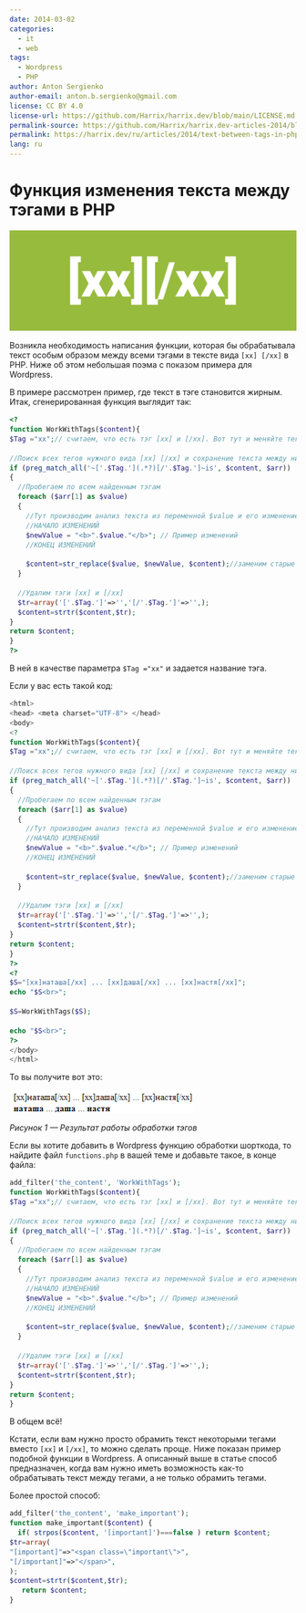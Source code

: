 ```yaml
---
date: 2014-03-02
categories:
  - it
  - web
tags:
  - Wordpress
  - PHP
author: Anton Sergienko
author-email: anton.b.sergienko@gmail.com
license: CC BY 4.0
license-url: https://github.com/Harrix/harrix.dev/blob/main/LICENSE.md
permalink-source: https://github.com/Harrix/harrix.dev-articles-2014/blob/main/text-between-tags-in-php/text-between-tags-in-php.md
permalink: https://harrix.dev/ru/articles/2014/text-between-tags-in-php/
lang: ru
---
```


# Функция изменения текста между тэгами в PHP

![Featured image](featured-image.svg)

Возникла необходимость написания функции, которая бы обрабатывала текст особым образом между всеми тэгами в тексте вида `[xx] [/xx]` в PHP. Ниже об этом небольшая поэма с показом примера для Wordpress.

В примере рассмотрен пример, где текст в тэге становится жирным. Итак, сгенерированная функция выглядит так:

```php
<?
function WorkWithTags($content){
$Tag ="xx";// считаем, что есть тэг [xx] и [/xx]. Вот тут и меняйте текст

//Поиск всех тегов нужного вида [xx] [/xx] и сохранение текста между ними. Вместо [xx] и [/xx] вставьте свои тэги.
if (preg_match_all('~['.$Tag.'](.*?)[/'.$Tag.']~is', $content, $arr))
{
  //Пробегаем по всем найденным тэгам
  foreach ($arr[1] as $value)
  {
    //Тут производим анализ текста из переменной $value и его изменение в переменную $newValue
    //НАЧАЛО ИЗМЕНЕНИЙ
    $newValue = "<b>".$value."</b>"; // Пример изменений
    //КОНЕЦ ИЗМЕНЕНИЙ

    $content=str_replace($value, $newValue, $content);//заменим старые варианты подстрок между тэгами на новые
  }

  //Удалим тэги [xx] и [/xx]
  $tr=array('['.$Tag.']'=>'','[/'.$Tag.']'=>'',);
  $content=strtr($content,$tr);
}
return $content;
}
?>
```

В ней в качестве параметра `$Tag ="xx"` и задается название тэга.

Если у вас есть такой код:

```php
<html>
<head> <meta charset="UTF-8"> </head>
<body>
<?
function WorkWithTags($content){
$Tag ="xx";// считаем, что есть тэг [xx] и [/xx]. Вот тут и меняйте текст

//Поиск всех тегов нужного вида [xx] [/xx] и сохранение текста между ними. Вместо [xx] и [/xx] вставьте свои тэги.
if (preg_match_all('~['.$Tag.'](.*?)[/'.$Tag.']~is', $content, $arr))
{
  //Пробегаем по всем найденным тэгам
  foreach ($arr[1] as $value)
  {
    //Тут производим анализ текста из переменной $value и его изменение в переменную $newValue
    //НАЧАЛО ИЗМЕНЕНИЙ
    $newValue = "<b>".$value."</b>"; // Пример изменений
    //КОНЕЦ ИЗМЕНЕНИЙ

    $content=str_replace($value, $newValue, $content);//заменим старые варианты подстрок между тэгами на новые
  }

  //Удалим тэги [xx] и [/xx]
  $tr=array('['.$Tag.']'=>'','[/'.$Tag.']'=>'',);
  $content=strtr($content,$tr);
}
return $content;
}
?>
<?
$S="[xx]наташа[/xx] ... [xx]даша[/xx] ... [xx]настя[/xx]";
echo "$S<br>";

$S=WorkWithTags($S);

echo "$S<br>";
?>
</body>
</html>
```

То вы получите вот это:

![Результат работы обработки тэгов](img/result.png)

_Рисунок 1 — Результат работы обработки тэгов_

Если вы хотите добавить в Wordpress функцию обработки шорткода, то найдите файл `functions.php` в вашей теме и добавьте такое, в конце файла:

```php
add_filter('the_content', 'WorkWithTags');
function WorkWithTags($content){
$Tag ="xx";// считаем, что есть тэг [xx] и [/xx]. Вот тут и меняйте текст

//Поиск всех тегов нужного вида [xx] [/xx] и сохранение текста между ними. Вместо [xx] и [/xx] вставьте свои тэги.
if (preg_match_all('~['.$Tag.'](.*?)[/'.$Tag.']~is', $content, $arr))
{
  //Пробегаем по всем найденным тэгам
  foreach ($arr[1] as $value)
  {
    //Тут производим анализ текста из переменной $value и его изменение в переменную $newValue
    //НАЧАЛО ИЗМЕНЕНИЙ
    $newValue = "<b>".$value."</b>"; // Пример изменений
    //КОНЕЦ ИЗМЕНЕНИЙ

    $content=str_replace($value, $newValue, $content);//заменим старые варианты подстрок между тэгами на новые
  }

  //Удалим тэги [xx] и [/xx]
  $tr=array('['.$Tag.']'=>'','[/'.$Tag.']'=>'',);
  $content=strtr($content,$tr);
}
return $content;
}
```

В общем всё!

Кстати, если вам нужно просто обрамить текст некоторыми тегами вместо `[xx]` и `[/xx]`, то можно сделать проще. Ниже показан пример подобной функции в Wordpress. А описанный выше в статье способ предназначен, когда вам нужно иметь возможность как-то обрабатывать текст между тегами, а не только обрамить тегами.

Более простой способ:

```php
add_filter('the_content', 'make_important');
function make_important($content) {
  if( strpos($content, '[important]')===false ) return $content;
$tr=array(
"[important]"=>"<span class=\"important\">",
"[/important]"=>"</span>",
);
$content=strtr($content,$tr);
   return $content;
}
```
